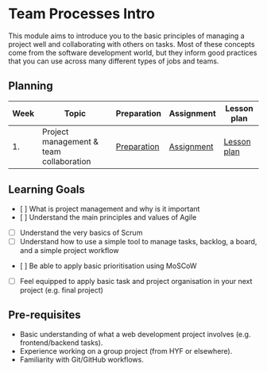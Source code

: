 # Team Processes Intro

This module aims to introduce you to the basic principles of managing a project well and collaborating with others on tasks. Most of these concepts come from the software development world, but they inform good practices that you can use across many different types of jobs and teams.

## Planning

| Week | Topic                         | Preparation                         | Assignment                             | Lesson plan                         |
| ---- | ----------------------------- | ----------------------------------- | -------------------------------------- | ----------------------------------- |
| 1.   | Project management & team collaboration | [Preparation](week1/preparation.md) | [Assignment](week1/homework/readme.md) | [Lesson plan](week1/lesson-plan.md) |

## Learning Goals
- [ ] What is project management and why is it important
- [ ] Understand the main principles and values of Agile
- [ ] Understand the very basics of Scrum
- [ ] Understand how to use a simple tool to manage tasks, backlog, a board, and a simple project workflow
- [ ] Be able to apply basic prioritisation using MoSCoW
- [ ] Feel equipped to apply basic task and project organisation in your next project (e.g. final project)

## Pre-requisites

- Basic understanding of what a web development project involves (e.g. frontend/backend tasks).
- Experience working on a group project (from HYF or elsewhere).
- Familiarity with Git/GitHub workflows.
